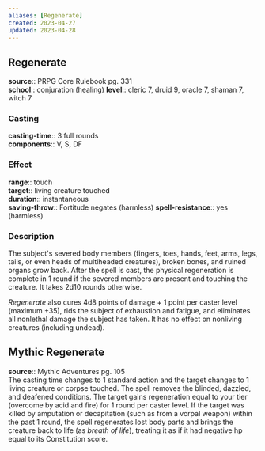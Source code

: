```yaml
---
aliases: [Regenerate]
created: 2023-04-27
updated: 2023-04-28
---
```


## Regenerate

**source**:: PRPG Core Rulebook pg. 331  
**school**:: conjuration (healing)
**level**:: cleric 7, druid 9, oracle 7, shaman 7, witch 7

### Casting

**casting-time**:: 3 full rounds  
**components**:: V, S, DF

### Effect

**range**:: touch  
**target**:: living creature touched  
**duration**:: instantaneous  
**saving-throw**:: Fortitude negates (harmless)
**spell-resistance**:: yes (harmless)

### Description

The subject's severed body members (fingers, toes, hands, feet, arms, legs, tails, or even heads of multiheaded creatures), broken bones, and ruined organs grow back. After the spell is cast, the physical regeneration is complete in 1 round if the severed members are present and touching the creature. It takes 2d10 rounds otherwise.  
  
*Regenerate* also cures 4d8 points of damage + 1 point per caster level (maximum +35), rids the subject of exhaustion and fatigue, and eliminates all nonlethal damage the subject has taken. It has no effect on nonliving creatures (including undead).

## Mythic Regenerate

**source**:: Mythic Adventures pg. 105  
The casting time changes to 1 standard action and the target changes to 1 living creature or corpse touched. The spell removes the blinded, dazzled, and deafened conditions. The target gains regeneration equal to your tier (overcome by acid and fire) for 1 round per caster level. If the target was killed by amputation or decapitation (such as from a vorpal weapon) within the past 1 round, the spell regenerates lost body parts and brings the creature back to life (as *breath of life*), treating it as if it had negative hp equal to its Constitution score.
